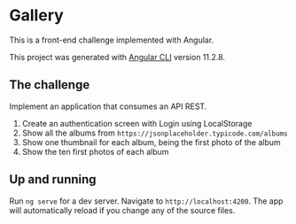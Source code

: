 # Gallery

This is a front-end challenge implemented with Angular.

This project was generated with [Angular CLI](https://github.com/angular/angular-cli) version 11.2.8.

## The challenge

Implement an application that consumes an API REST.

1. Create an authentication screen with Login using LocalStorage
2. Show all the albums from `https://jsonplaceholder.typicode.com/albums`
3. Show one thumbnail for each album, being the first photo of the album
4. Show the ten first photos of each album

## Up and running

Run `ng serve` for a dev server. Navigate to `http://localhost:4200`. The app will automatically reload if you change any of the source files.
